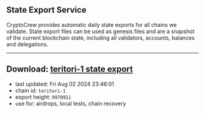 ## State Export Service
CryptoCrew provides automatic daily state exports for all chains we validate. State export files can be used as genesis files and are a snapshot of the current blockchain state, including all validators, accounts, balances and delegations.

---
**Download: [teritori-1 state export](https://dl-eu2.ccvalidators.com/SERVICE/teritori/teritori-1_export_9970911.json)**
---

- last updated: Fri Aug 02 2024 23:46:01
- chain id: `teritori-1`
- export height: `9970911`
- use for: airdrops, local tests, chain recovery
